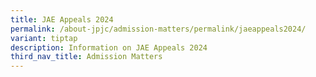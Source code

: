 ```yaml
---
title: JAE Appeals 2024
permalink: /about-jpjc/admission-matters/permalink/jaeappeals2024/
variant: tiptap
description: Information on JAE Appeals 2024
third_nav_title: Admission Matters
---
```

